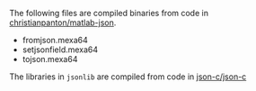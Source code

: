 The following files are compiled binaries from code in [christianpanton/matlab-json](https://github.com/christianpanton/matlab-json.git).
* fromjson.mexa64
* setjsonfield.mexa64
* tojson.mexa64

The libraries in `jsonlib` are compiled from code in [json-c/json-c](https://github.com/json-c/json-c)
